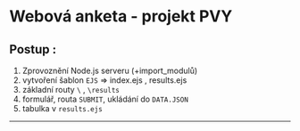 Webová anketa - projekt PVY
=============

## Postup : 
1. Zprovoznění Node.js serveru (+import_modulů)
2. vytvoření šablon `EJS` => index.ejs , results.ejs
3. základní routy `\` , `\results`
4. formulář, routa `SUBMIT`, ukládání do `DATA.JSON`
5. tabulka v `results.ejs`
---
